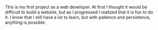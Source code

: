 This is my first project as a web developer. At first I thought it would be difficult to build a website, but as I progressed I realized that it is fun to do it. I know that I still have a lot to learn, but with patience and persistence, anything is possible.
